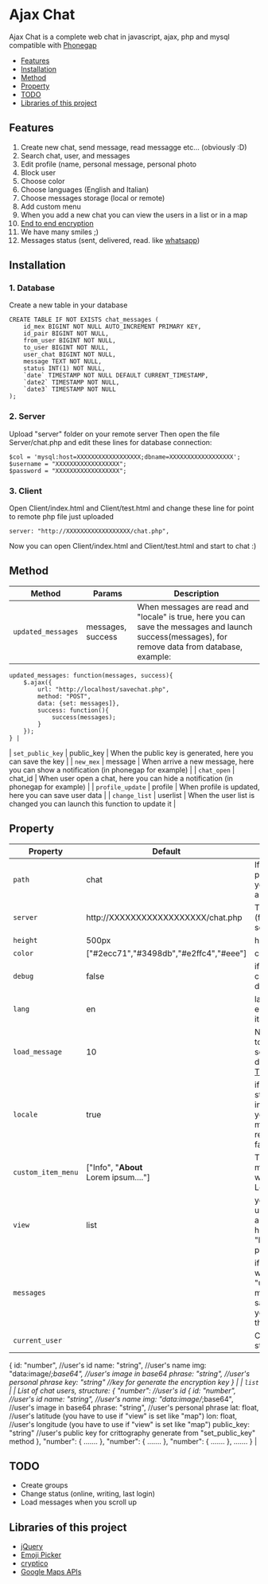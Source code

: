 # Ajax Chat
Ajax Chat is a complete web chat in javascript, ajax, php and mysql compatible with [Phonegap](https://phonegap.com/)

- [Features](https://github.com/iacoposk8/Ajax-Chat#features)
- [Installation](https://github.com/iacoposk8/Ajax-Chat#installation)
- [Method](https://github.com/iacoposk8/Ajax-Chat#method)
- [Property](https://github.com/iacoposk8/Ajax-Chat#property)
- [TODO](https://github.com/iacoposk8/Ajax-Chat#todo)
- [Libraries of this project](https://github.com/iacoposk8/Ajax-Chat#libraries-of-this-project)

## Features
1. Create new chat, send message, read messagge etc... (obviously :D)
2. Search chat, user, and messages
3. Edit profile (name, personal message, personal photo
4. Block user
5. Choose color
6. Choose languages (English and Italian)
7. Choose messages storage (local or remote)
8. Add custom menu
9. When you add a new chat you can view the users in a list or in a map
10. [End to end encryption](https://en.wikipedia.org/wiki/End-to-end_encryption)
11. We have many smiles ;)
12. Messages status (sent, delivered, read. like [whatsapp](https://faq.whatsapp.com/en/general/20951546))

## Installation

### 1. Database
Create a new table in your database

```
CREATE TABLE IF NOT EXISTS chat_messages (
	id_mex BIGINT NOT NULL AUTO_INCREMENT PRIMARY KEY,
	id_pair BIGINT NOT NULL,
	from_user BIGINT NOT NULL,
	to_user BIGINT NOT NULL,
	user_chat BIGINT NOT NULL,
	message TEXT NOT NULL,
	status INT(1) NOT NULL,
	`date` TIMESTAMP NOT NULL DEFAULT CURRENT_TIMESTAMP,
	`date2` TIMESTAMP NOT NULL,
	`date3` TIMESTAMP NOT NULL
);
```

### 2. Server
Upload "server" folder on your remote server
Then open the file Server/chat.php and edit these lines for database connection:

```
$col = 'mysql:host=XXXXXXXXXXXXXXXXXX;dbname=XXXXXXXXXXXXXXXXXX';
$username = "XXXXXXXXXXXXXXXXXX";
$password = "XXXXXXXXXXXXXXXXXX";
```

### 3. Client
Open Client/index.html and Client/test.html
and change these line for point to remote php file just uploaded

```
server: "http://XXXXXXXXXXXXXXXXXX/chat.php",
```

Now you can open Client/index.html and Client/test.html and start to chat :)

## Method

| Method | Params | Description |
| --- | --- | --- |
| `updated_messages` | messages, success | When messages are read and "locale" is true, here you can save the messages and launch success(messages), for remove data from database, example:
	updated_messages: function(messages, success){
		$.ajax({
			url: "http://localhost/savechat.php",
			method: "POST",
			data: {set: messages]},
			success: function(){
				success(messages);
			}
		});
	} |
| `set_public_key` | public_key | When the public key is generated, here you can save the key |
| `new_mex` | message | When arrive a new message, here you can show a notification (in phonegap for example) |
| `chat_open` | chat_id | When user open a chat, here you can hide a notification (in phonegap for example) |
| `profile_update` | profile | When profile is updated, here you can save user data |
| `change_list` | userlist | When the user list is changed you can launch this function to update it |
	
## Property

| Property | Default | Description |
| --- | --- | --- |
| `path` | chat | If you rename the path "Client/chat" you have to change also here |
| `server` | http://XXXXXXXXXXXXXXXXXX/chat.php | This is the remote url (file Server/chat.php see the [installation](https://github.com/iacoposk8/Ajax-Chat#installation)) |
| `height` | 500px | height of the chat |
| `color` | ["#2ecc71","#3498db","#e2ffc4","#eee"] | colors of the chat |
| `debug` | false | if you want to see console.log for debug |
| `lang` | en | languages available english (en) and italian (it) |
| `load_message` | 10 | Number of messages to load when you scroll up (this doesn't work, see [TODO](https://github.com/iacoposk8/Ajax-Chat#todo)) |
| `locale` | true | if you want to storage the message in locale set true, if you want all messages in the remote database set false |
| `custom_item_menu` | ["Info", "<strong>About</strong><br />Lorem ipsum...."] | This add a new item menu "Info" when write inside "<strong>About</strong><br />Lorem ipsum...." |
| `view` | list | you can view the user like a "list" or in a "map" (for this you have to set "lat" and "lon" in "list" property) |
| `messages` | | if "locale" is true and with "updated_messages" method you have saved the messages, you can restore it in this property |
| `current_user` | | Current user info, structure:
{
	id: "number", //user's id
	name: "string", //user's name
	img: "data:image/*;base64", //user's image in base64
	phrase: "string", //user's personal phrase
	key: "string" //key for generate the encryption key
} |
| `list` | | List of chat users, structure:
{
	"number": //user's id
	{
		id: "number", //user's id
		name: "string", //user's name
		img: "data:image/*;base64", //user's image in base64
		phrase: "string", //user's personal phrase
		lat: float, //user's latitude (you have to use if "view" is set like "map")
		lon: float, //user's longitude (you have to use if "view" is set like "map")
		public_key: "string" //user's public key for crittography generate from "set_public_key" method
	},
	"number": { ....... },
	"number": { ....... },
	"number": { ....... },
	.......
} |

## TODO
- Create groups
- Change status (online, writing, last login)
- Load messages when you scroll up

## Libraries of this project
- [jQuery](https://jquery.com/)
- [Emoji Picker](https://github.com/OneSignal/emoji-picker)
- [cryptico](https://github.com/wwwtyro/cryptico)
- [Google Maps APIs](https://developers.google.com/maps/documentation/javascript/tutorial?csw=1)